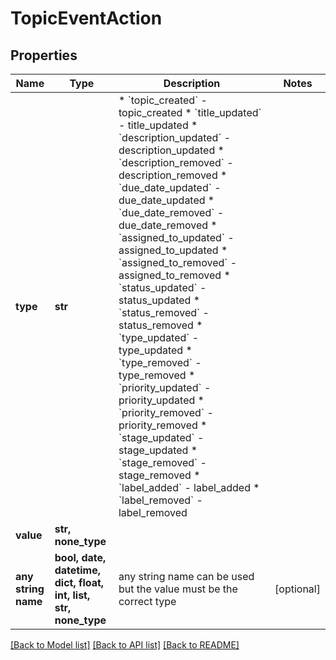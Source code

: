 # TopicEventAction


## Properties
Name | Type | Description | Notes
------------ | ------------- | ------------- | -------------
**type** | **str** | * &#x60;topic_created&#x60; - topic_created * &#x60;title_updated&#x60; - title_updated * &#x60;description_updated&#x60; - description_updated * &#x60;description_removed&#x60; - description_removed * &#x60;due_date_updated&#x60; - due_date_updated * &#x60;due_date_removed&#x60; - due_date_removed * &#x60;assigned_to_updated&#x60; - assigned_to_updated * &#x60;assigned_to_removed&#x60; - assigned_to_removed * &#x60;status_updated&#x60; - status_updated * &#x60;status_removed&#x60; - status_removed * &#x60;type_updated&#x60; - type_updated * &#x60;type_removed&#x60; - type_removed * &#x60;priority_updated&#x60; - priority_updated * &#x60;priority_removed&#x60; - priority_removed * &#x60;stage_updated&#x60; - stage_updated * &#x60;stage_removed&#x60; - stage_removed * &#x60;label_added&#x60; - label_added * &#x60;label_removed&#x60; - label_removed | 
**value** | **str, none_type** |  | 
**any string name** | **bool, date, datetime, dict, float, int, list, str, none_type** | any string name can be used but the value must be the correct type | [optional]

[[Back to Model list]](../README.md#documentation-for-models) [[Back to API list]](../README.md#documentation-for-api-endpoints) [[Back to README]](../README.md)


